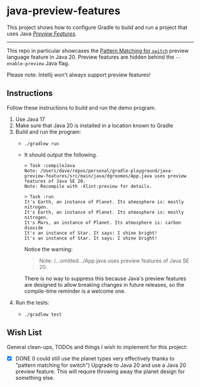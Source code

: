 # java-preview-features

This project shows how to configure Gradle to build and run a project that uses Java [_Preview Features_](https://openjdk.java.net/jeps/12).

---

This repo in particular showcases the [Pattern Matching for `switch`](https://openjdk.org/jeps/433) preview language
feature in Java 20. Preview features are hidden behind the `--enable-preview` Java flag.

Please note: Intellij won't always support preview features!


## Instructions

Follow these instructions to build and run the demo program.

1. Use Java 17
2. Make sure that Java 20 is installed in a location known to Gradle
3. Build and run the program:
   * ```shell
     ./gradlew run
     ```
   * It should output the following.
     ```text
     > Task :compileJava
     Note: /Users/dave/repos/personal/gradle-playground/java-preview-features/src/main/java/dgroomes/App.java uses preview features of Java SE 20.
     Note: Recompile with -Xlint:preview for details.
     
     > Task :run
     It's Earth, an instance of Planet. Its atmosphere is: mostly nitrogen.
     It's Earth, an instance of Planet. Its atmosphere is: mostly nitrogen.
     It's Mars, an instance of Planet. Its atmosphere is: carbon dioxide
     It's an instance of Star. It says: I shine bright!
     It's an instance of Star. It says: I shine bright!
     ```
     Notice the warning:
       > Note: /...omitted.../App.java uses preview features of Java SE 20.
     
     There is no way to suppress this because Java's preview features are designed to allow breaking changes in future
     releases, so the compile-time reminder is a welcome one.   
4. Run the tests:
   * ```shell
     ./gradlew test
     ```


## Wish List

General clean-ups, TODOs and things I wish to implement for this project:

* [x] DONE (I could still use the planet types very effectively thanks to "pattern matching for switch") Upgrade to Java 20 and use a Java 20 preview feature. This will require throwing away the planet design for something
  else.
